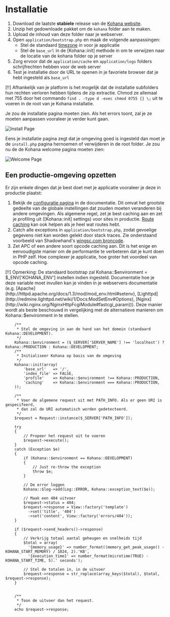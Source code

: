 # Installatie

1. Download de laatste **stabiele** release van de [Kohana website](http://kohanaframework.org/).
2. Unzip het gedownloade pakket om de `kohana` folder aan te maken.
3. Upload de inhoud van deze folder naar je webserver.
4. Open `application/bootstrap.php` en maak de volgende aanpassingen:
	- Stel de standaard [timezone](http://php.net/timezones) in voor je applicatie
	- Stel de `base_url` in de [Kohana::init] methode in om te verwijzen naar de locatie van de kohana folder op je server
6. Zorg ervoor dat de `application/cache` en `application/logs` folders schrijfrechten hebben voor de web server
7. Test je installatie door de URL te openen in je favoriete browser dat je hebt ingesteld als `base_url`

[!!] Afhankelijk van je platform is het mogelijk dat de installatie subfolders hun rechten verloren hebben tijdens de zip extractie. Chmod ze allemaal met 755 door het commando `find . -type d -exec chmod 0755 {} \;` uit te voeren in de root van je Kohana installatie.

Je zou de installatie pagina moeten zien. Als het errors toont, zal je ze moeten aanpassen vooraleer je verder kunt gaan.

![Install Page](img/install.png "Voorbeeld van de installatie pagina")

Eens je installatie pagina zegt dat je omgeving goed is ingesteld dan moet je de `install.php` pagina hernoemen of verwijderen in de root folder. Je zou nu de de Kohana welcome pagina moeten zien:

![Welcome Page](img/welcome.png "Voorbeeld van welcome pagina")

## Een productie-omgeving opzetten

Er zijn enkele dingen dat je best doet met je applicatie vooraleer je deze in productie plaatst:

1. Bekijk de [configuratie pagina](about.configuration) in de documentatie. 
   Dit omvat het grootste gedeelte van de globale instellingen dat zouden moeten veranderen bij andere omgevingen. 
   Als algemene regel, zet je best caching aan en zet je profiling uit ([Kohana::init] settings) voor sites in productie. 
   [Route caching](api/Route#cache) kan ook helpen als je heel wat routes hebt.
2. Catch alle exceptions in `application/bootstrap.php`, zodat gevoelige gegevens niet kan worden gelekt door stack traces. 
   Zie onderstaand voorbeeld van Shadowhand's [wingsc.com broncode](http://github.com/shadowhand/wingsc).
3. Zet APC of een andere soort opcode caching aan. Dit is het enige en eenvoudigste manier om de performantie te verbeteren dat je kunt doen in PHP zelf. Hoe complexer je applicatie, hoe groter het voordeel van opcode caching.

[!!] Opmerking: De standaard bootstrap zal Kohana::$environment = $_ENV['KOHANA_ENV'] instellen indien ingesteld. Documentatie hoe je deze variable moet invullen kan je vinden in je webservers documentatie (e.g. [Apache](http://httpd.apache.org/docs/1.3/mod/mod_env.html#setenv), [Lighttpd](http://redmine.lighttpd.net/wiki/1/Docs:ModSetEnv#Options), [Nginx](http://wiki.nginx.org/NginxHttpFcgiModule#fastcgi_param))). Deze manier wordt als beste beschouwd in vergelijking met de alternatieve manieren om Kohana::$environment in te stellen.

		/**
		 * Stel de omgeving in aan de hand van het domein (standaard Kohana::DEVELOPMENT).
		 */
		Kohana::$environment = ($_SERVER['SERVER_NAME'] !== 'localhost') ? Kohana::PRODUCTION : Kohana::DEVELOPMENT;
		/**
		 * Initialiseer Kohana op basis van de omgeving
		 */
		Kohana::init(array(
			'base_url'   => '/',
			'index_file' => FALSE,
			'profile'    => Kohana::$environment !== Kohana::PRODUCTION,
			'caching'    => Kohana::$environment === Kohana::PRODUCTION,
		));
		
		/**
		 * Voer de algemene request uit met PATH_INFO. Als er geen URI is gespecifeerd,
		 * dan zal de URI automatisch worden gedetecteerd.
		 */
		$request = Request::instance($_SERVER['PATH_INFO']);
		
		try
		{
			// Propeer het request uit te voeren
			$request->execute();
		}
		catch (Exception $e)
		{
			if (Kohana::$environment == Kohana::DEVELOPMENT)
			{
				// Just re-throw the exception
				throw $e;
			}
		
			// De error loggen
			Kohana::$log->add(Log::ERROR, Kohana::exception_text($e));
		
			// Maak een 404 uitvoer
			$request->status = 404;
			$request->response = View::factory('template')
			  ->set('title', '404')
			  ->set('content', View::factory('errors/404'));
		}
		
		if ($request->send_headers()->response)
		{
			// Verkrijg totaal aantal geheugen en snelheids tijd
			$total = array(
			  '{memory_usage}' => number_format((memory_get_peak_usage() - KOHANA_START_MEMORY) / 1024, 2).'KB',
			  '{execution_time}' => number_format(microtime(TRUE) - KOHANA_START_TIME, 5).' seconds');
			
			// Stel de totalen in, in de uitvoer
			$request->response = str_replace(array_keys($total), $total, $request->response);
		}
		
		
		/**
		 * Toon de uitvoer dan het request.
		 */
		echo $request->response;
